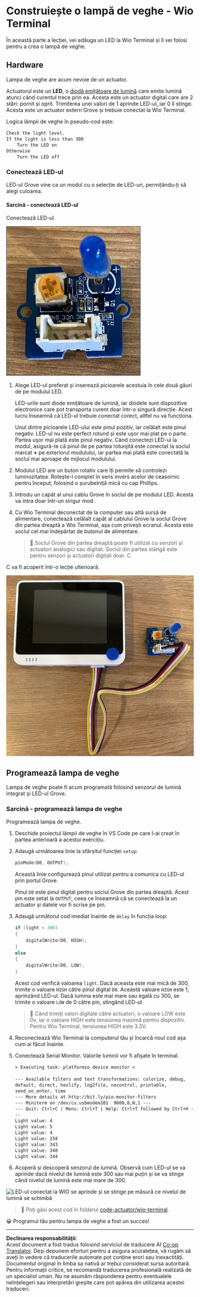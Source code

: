 <!--
CO_OP_TRANSLATOR_METADATA:
{
  "original_hash": "db44083b4dc6fb06eac83c4f16448940",
  "translation_date": "2025-08-28T10:37:00+00:00",
  "source_file": "1-getting-started/lessons/3-sensors-and-actuators/wio-terminal-actuator.md",
  "language_code": "ro"
}
-->
# Construiește o lampă de veghe - Wio Terminal

În această parte a lecției, vei adăuga un LED la Wio Terminal și îl vei folosi pentru a crea o lampă de veghe.

## Hardware

Lampa de veghe are acum nevoie de un actuator.

Actuatorul este un **LED**, o [diodă emițătoare de lumină](https://wikipedia.org/wiki/Light-emitting_diode) care emite lumină atunci când curentul trece prin ea. Acesta este un actuator digital care are 2 stări: pornit și oprit. Trimiterea unei valori de 1 aprinde LED-ul, iar 0 îl stinge. Acesta este un actuator extern Grove și trebuie conectat la Wio Terminal.

Logica lămpii de veghe în pseudo-cod este:

```output
Check the light level.
If the light is less than 300
    Turn the LED on
Otherwise
    Turn the LED off
```

### Conectează LED-ul

LED-ul Grove vine ca un modul cu o selecție de LED-uri, permițându-ți să alegi culoarea.

#### Sarcină - conectează LED-ul

Conectează LED-ul.

![Un LED Grove](../../../../../translated_images/grove-led.6c853be93f473cf2c439cfc74bb1064732b22251a83cedf66e62f783f9cc1a79.ro.png)

1. Alege LED-ul preferat și inserează picioarele acestuia în cele două găuri de pe modulul LED.

    LED-urile sunt diode emițătoare de lumină, iar diodele sunt dispozitive electronice care pot transporta curent doar într-o singură direcție. Acest lucru înseamnă că LED-ul trebuie conectat corect, altfel nu va funcționa.

    Unul dintre picioarele LED-ului este pinul pozitiv, iar celălalt este pinul negativ. LED-ul nu este perfect rotund și este ușor mai plat pe o parte. Partea ușor mai plată este pinul negativ. Când conectezi LED-ul la modul, asigură-te că pinul de pe partea rotunjită este conectat la soclul marcat **+** pe exteriorul modulului, iar partea mai plată este conectată la soclul mai aproape de mijlocul modulului.

1. Modulul LED are un buton rotativ care îți permite să controlezi luminozitatea. Rotește-l complet în sens invers acelor de ceasornic pentru început, folosind o șurubelniță mică cu cap Phillips.

1. Introdu un capăt al unui cablu Grove în soclul de pe modulul LED. Acesta va intra doar într-un singur mod.

1. Cu Wio Terminal deconectat de la computer sau altă sursă de alimentare, conectează celălalt capăt al cablului Grove la soclul Grove din partea dreaptă a Wio Terminal, așa cum privești ecranul. Acesta este soclul cel mai îndepărtat de butonul de alimentare.

    > 💁 Soclul Grove din partea dreaptă poate fi utilizat cu senzori și actuatori analogici sau digitali. Soclul din partea stângă este pentru senzori și actuatori digitali doar. C

C va fi acoperit într-o lecție ulterioară.

![LED-ul Grove conectat la soclul din partea dreaptă](../../../../../translated_images/wio-led.265a1897e72d7f21c753257516a4b677d8e30ce2b95fee98189458b3275ba0a6.ro.png)

## Programează lampa de veghe

Lampa de veghe poate fi acum programată folosind senzorul de lumină integrat și LED-ul Grove.

### Sarcină - programează lampa de veghe

Programează lampa de veghe.

1. Deschide proiectul lămpii de veghe în VS Code pe care l-ai creat în partea anterioară a acestui exercițiu.

1. Adaugă următoarea linie la sfârșitul funcției `setup`:

    ```cpp
    pinMode(D0, OUTPUT);
    ```

    Această linie configurează pinul utilizat pentru a comunica cu LED-ul prin portul Grove.

    Pinul `D0` este pinul digital pentru soclul Grove din partea dreaptă. Acest pin este setat la `OUTPUT`, ceea ce înseamnă că se conectează la un actuator și datele vor fi scrise pe pin.

1. Adaugă următorul cod imediat înainte de `delay` în funcția loop:

    ```cpp
    if (light < 300)
    {
        digitalWrite(D0, HIGH);
    }
    else
    {
        digitalWrite(D0, LOW);
    }
    ```

    Acest cod verifică valoarea `light`. Dacă aceasta este mai mică de 300, trimite o valoare `HIGH` către pinul digital `D0`. Această valoare `HIGH` este 1, aprinzând LED-ul. Dacă lumina este mai mare sau egală cu 300, se trimite o valoare `LOW` de 0 către pin, stingând LED-ul.

    > 💁 Când trimiți valori digitale către actuatori, o valoare LOW este 0v, iar o valoare HIGH este tensiunea maximă pentru dispozitiv. Pentru Wio Terminal, tensiunea HIGH este 3.3V.

1. Reconectează Wio Terminal la computerul tău și încarcă noul cod așa cum ai făcut înainte.

1. Conectează Serial Monitor. Valorile luminii vor fi afișate în terminal.

    ```output
    > Executing task: platformio device monitor <

    --- Available filters and text transformations: colorize, debug, default, direct, hexlify, log2file, nocontrol, printable, send_on_enter, time
    --- More details at http://bit.ly/pio-monitor-filters
    --- Miniterm on /dev/cu.usbmodem101  9600,8,N,1 ---
    --- Quit: Ctrl+C | Menu: Ctrl+T | Help: Ctrl+T followed by Ctrl+H ---
    Light value: 4
    Light value: 5
    Light value: 4
    Light value: 158
    Light value: 343
    Light value: 348
    Light value: 344
    ```

1. Acoperă și descoperă senzorul de lumină. Observă cum LED-ul se va aprinde dacă nivelul de lumină este 300 sau mai puțin și se va stinge când nivelul de lumină este mai mare de 300.

![LED-ul conectat la WIO se aprinde și se stinge pe măsură ce nivelul de lumină se schimbă](../../../../../images/wio-running-assignment-1-1.gif)

> 💁 Poți găsi acest cod în folderul [code-actuator/wio-terminal](../../../../../1-getting-started/lessons/3-sensors-and-actuators/code-actuator/wio-terminal).

😀 Programul tău pentru lampa de veghe a fost un succes!

---

**Declinarea responsabilității**:  
Acest document a fost tradus folosind serviciul de traducere AI [Co-op Translator](https://github.com/Azure/co-op-translator). Deși depunem eforturi pentru a asigura acuratețea, vă rugăm să aveți în vedere că traducerile automate pot conține erori sau inexactități. Documentul original în limba sa nativă ar trebui considerat sursa autoritară. Pentru informații critice, se recomandă traducerea profesională realizată de un specialist uman. Nu ne asumăm răspunderea pentru eventualele neînțelegeri sau interpretări greșite care pot apărea din utilizarea acestei traduceri.